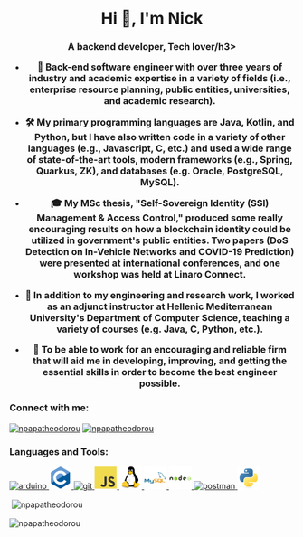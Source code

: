 <h1 align="center">Hi 👋, I'm Nick</h1>
<h3 align="center">A backend developer, Tech lover/h3>

- 📌 Back-end software engineer with over three years of industry and academic expertise in a variety of fields (i.e., enterprise resource planning, public entities, universities, and academic research).

- 🛠️ My primary programming languages are Java, Kotlin, and Python, but I have also written code in a variety of other languages (e.g., Javascript, C,  etc.) and used a wide range of state-of-the-art tools, modern frameworks (e.g., Spring, Quarkus, ZK), and databases (e.g. Oracle, PostgreSQL, MySQL).

- 🎓 My MSc thesis, "Self-Sovereign Identity (SSI) Management & Access Control," produced some really encouraging results on how a blockchain identity could be utilized in government's public entities. Two papers (DoS Detection on In-Vehicle Networks and COVID-19 Prediction) were presented at international conferences, and one workshop was held at Linaro Connect.

- 💼 In addition to my engineering and research work, I worked as an adjunct instructor at Hellenic Mediterranean University's Department of Computer Science, teaching a variety of courses (e.g. Java, C, Python, etc.).

- 🎯 To be able to work for an encouraging and reliable firm that will aid me in developing, improving, and getting the essential skills in order to become the best engineer possible.

<h3 align="left">Connect with me:</h3>
<p align="left">
<a href="https://twitter.com/n_papatheodorou" target="blank"><img align="center" src="https://raw.githubusercontent.com/rahuldkjain/github-profile-readme-generator/master/src/images/icons/Social/twitter.svg" alt="npapatheodorou" height="30" width="40" /></a>
<a href="https://linkedin.com/in/npapatheodorou" target="blank"><img align="center" src="https://raw.githubusercontent.com/rahuldkjain/github-profile-readme-generator/master/src/images/icons/Social/linked-in-alt.svg" alt="npapatheodorou" height="30" width="40" /></a>

<h3 align="left">Languages and Tools:</h3>
<p align="left"> 
  <a href="https://www.arduino.cc/" target="_blank"> <img src="https://cdn.worldvectorlogo.com/logos/arduino-1.svg" alt="arduino" width="40" height="40"/> </a> 
  <a href="https://www.cprogramming.com/" target="_blank"> <img src="https://raw.githubusercontent.com/devicons/devicon/master/icons/c/c-original.svg" alt="c" width="40" height="40"/> </a> 
  <a href="https://git-scm.com/" target="_blank"> <img src="https://www.vectorlogo.zone/logos/git-scm/git-scm-icon.svg" alt="git" width="40" height="40"/> </a> 
  <a href="https://developer.mozilla.org/en-US/docs/Web/JavaScript" target="_blank"> <img src="https://raw.githubusercontent.com/devicons/devicon/master/icons/javascript/javascript-original.svg" alt="javascript" width="40" height="40"/> </a> 
  <a href="https://www.linux.org/" target="_blank"> <img src="https://raw.githubusercontent.com/devicons/devicon/master/icons/linux/linux-original.svg" alt="linux" width="40" height="40"/> </a>  
  <a href="https://www.mysql.com/" target="_blank"> <img src="https://raw.githubusercontent.com/devicons/devicon/master/icons/mysql/mysql-original-wordmark.svg" alt="mysql" width="40" height="40"/> </a> 
  <a href="https://nodejs.org" target="_blank"> <img src="https://raw.githubusercontent.com/devicons/devicon/master/icons/nodejs/nodejs-original-wordmark.svg" alt="nodejs" width="40" height="40"/> </a> 
  <a href="https://postman.com" target="_blank"> <img src="https://www.vectorlogo.zone/logos/getpostman/getpostman-icon.svg" alt="postman" width="40" height="40"/> </a> 
  <a href="https://www.python.org" target="_blank"> <img src="https://raw.githubusercontent.com/devicons/devicon/master/icons/python/python-original.svg" alt="python" width="40" height="40"/> </a>
</p>

<p>&nbsp;<img align="center" src="https://github-readme-stats.vercel.app/api?username=npapatheodorou&show_icons=true&locale=en" alt="npapatheodorou" /></p>

<p><img align="center" src="https://github-readme-streak-stats.herokuapp.com/?user=npapatheodorou&" alt="npapatheodorou" /></p>

